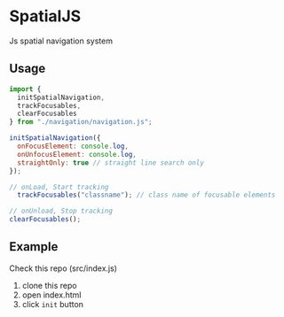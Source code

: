 # SpatialJS

Js spatial navigation system

## Usage 

```js
import {
  initSpatialNavigation,
  trackFocusables,
  clearFocusables
} from "./navigation/navigation.js";

initSpatialNavigation({
  onFocusElement: console.log,
  onUnfocusElement: console.log,
  straightOnly: true // straight line search only
});

// onLoad, Start tracking 
  trackFocusables("classname"); // class name of focusable elements

// onUnload, Stop tracking
clearFocusables();
```

## Example

Check this repo (src/index.js)

1. clone this repo
2. open index.html
3. click `init` button